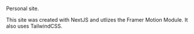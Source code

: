 Personal site.

This site was created with NextJS and utlizes the Framer Motion Module. It also uses TailwindCSS.
